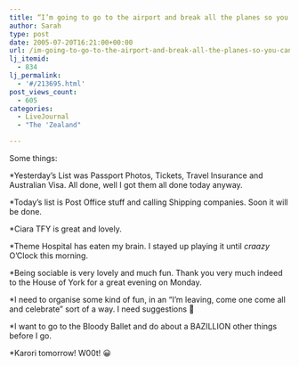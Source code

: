 ```yaml
---
title: “I’m going to go to the airport and break all the planes so you can’t leave”
author: Sarah
type: post
date: 2005-07-20T16:21:00+00:00
url: /im-going-to-go-to-the-airport-and-break-all-the-planes-so-you-cant-leave/
lj_itemid:
  - 834
lj_permalink:
  - '#/213695.html'
post_views_count:
  - 605
categories:
  - LiveJournal
  - "The 'Zealand"

---
```

Some things:

*Yesterday&#8217;s List was Passport Photos, Tickets, Travel Insurance and Australian Visa. All done, well I got them all done today anyway.

*Today&#8217;s list is Post Office stuff and calling Shipping companies. Soon it will be done.

*Ciara TFY is great and lovely.

*Theme Hospital has eaten my brain. I stayed up playing it until _craazy_ O&#8217;Clock this morning.

*Being sociable is very lovely and much fun. Thank you very much indeed to the House of York for a great evening on Monday.

*I need to organise some kind of fun, in an &#8220;I&#8217;m leaving, come one come all and celebrate&#8221; sort of a way. I need suggestions 🙂

*I want to go to the Bloody Ballet and do about a BAZILLION other things before I go.

*Karori tomorrow! W00t! 😀